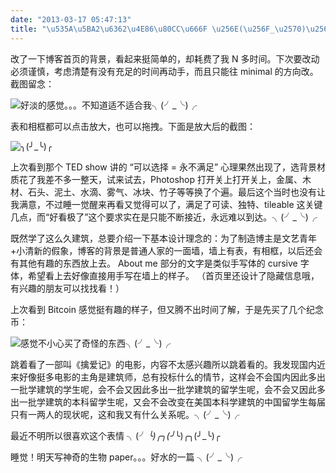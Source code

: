 ```yaml
---
date: "2013-03-17 05:47:13"
title: "\u535A\u5BA2\u6362\u4E86\u80CC\u666F \u256E(\u256F_\u2570)\u256D"
---
```


改了一下博客首页的背景，看起来挺简单的，却耗费了我 N 多时间。下次要改动必须谨慎，考虑清楚有没有充足的时间再动手，而且只能往 minimal 的方向改。截图留念：

![](https://architech-blog.s3-ap-southeast-1.amazonaws.com/content/images/uploads/2013/03/Screen-Shot-2013-03-17-at-3.27.12-AM.png "好淡的感觉。。。不知道适不适合我╮(╯_╰)╭")

表和相框都可以点击放大，也可以拖拽。下面是放大后的截图：

![](https://architech-blog.s3-ap-southeast-1.amazonaws.com/content/images/uploads/2013/03/Screen-Shot-2013-03-17-at-3.41.19-AM.png "╮(╯_╰)╭")

上次看到那个 TED show 讲的 “可以选择 = 永不满足” 心理果然出现了，选背景材质花了我差不多一整天，试来试去，Photoshop 打开关上打开关上，金属、木材、石头、泥土、水滴、雾气、冰块、竹子等等换了个遍。最后这个当时也没有让我满意，不过睡一觉醒来再看又觉得可以了，满足了可读、独特、tileable 这关键几点，而“好看极了”这个要求实在是只能不断接近，永远难以到达。╮(╯_╰)╭

既然学了这么久建筑，总要介绍一下基本设计理念的：为了制造博主是文艺青年+小清新的假象，博客的背景是普通人家的一面墙，墙上有表，有相框，以后还会有其他有趣的东西放上去。 About me 部分的文字是类似手写体的 cursive 字体，希望看上去好像直接用手写在墙上的样子。 （首页里还设计了隐藏信息哦，有兴趣的朋友可以找找看！）

上次看到 Bitcoin 感觉挺有趣的样子，但又腾不出时间了解，于是先买了几个纪念币：

![](https://architech-blog.s3-ap-southeast-1.amazonaws.com/content/images/uploads/2013/03/bitcoin.jpg "感觉不小心买了奇怪的东西╮(╯_╰)╭")

跳着看了一部叫《擒爱记》的电影，内容不太感兴趣所以跳着看的。我发现国内近来好像挺多电影的主角是建筑师，总有投标什么的情节，这样会不会国内因此多出一批学建筑的学生呢，会不会又因此多出一批学建筑的留学生呢，会不会又因此多出一批学建筑的本科留学生呢，又会不会改变在美国本科学建筑的中国留学生每届只有一两人的现状呢，这和我又有什么关系呢。╮(╯_╰)╭

最近不明所以很喜欢这个表情 ╮(╯*╰)╭╮(╯*╰)╭╮(╯_╰)╭

睡觉！明天写神奇的生物 paper。。。好水的一篇 ╮(╯_╰)╭
